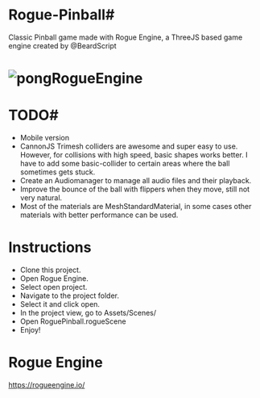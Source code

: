 # Rogue-Pinball#
Classic Pinball game made with Rogue Engine, a ThreeJS based game engine created by @BeardScript

# <img alt="pongRogueEngine" src="https://i.imgur.com/sCqaCxW.mp4">

# TODO#

 - Mobile version
 - CannonJS Trimesh colliders are awesome and super easy to use. However, for collisions with high speed, basic shapes works better. I have to add some basic-collider to certain areas where the ball sometimes gets stuck.
 - Create an Audiomanager to manage all audio files and their playback.
 - Improve the bounce of the ball with flippers when they move, still not very natural.
 - Most of the materials are MeshStandardMaterial, in some cases other materials with better performance can be used.

# Instructions
* Clone this project.
* Open Rogue Engine.
* Select open project.
* Navigate to the project folder.
* Select it and click open.
* In the project view, go to Assets/Scenes/
* Open RoguePinball.rogueScene
* Enjoy!

# Rogue Engine
https://rogueengine.io/


